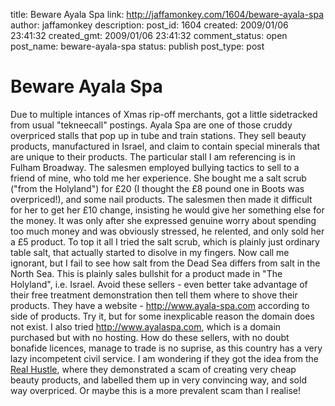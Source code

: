 title: Beware Ayala Spa
link: http://jaffamonkey.com/1604/beware-ayala-spa
author: jaffamonkey
description: 
post_id: 1604
created: 2009/01/06 23:41:32
created_gmt: 2009/01/06 23:41:32
comment_status: open
post_name: beware-ayala-spa
status: publish
post_type: post

# Beware Ayala Spa

Due to multiple intances of Xmas rip-off merchants, got a little sidetracked from usual "tekneecall" postings. Ayala Spa are one of those cruddy overpriced stalls that pop up in tube and train stations. They sell beauty products, manufactured in Israel, and claim to contain special minerals that are unique to their products. The particular stall I am referencing is in Fulham Broadway. The salesmen employed bullying tactics to sell to a friend of mine, who told me her experience. She bought me a salt scrub ("from the Holyland") for £20 (I thought the £8 pound one in Boots was overpriced!), and some nail products. The salesmen then made it difficult for her to get her £10 change, insisting he would give her something else for the money. It was only after she expressed genuine worry about spending too much money and was obviously stressed, he relented, and only sold her a £5 product. To top it all I tried the salt scrub, which is plainly just ordinary table salt, that actually started to disolve in my fingers. Now call me ignorant, but I fail to see how salt from the Dead Sea differs from salt in the North Sea. This is plainly sales bullshit for a product made in "The Holyland", i.e. Israel. Avoid these sellers - even better take advantage of their free treatment demonstration then tell them where to shove their products. They have a website - http://www.ayala-spa.com according to side of products. Try it, but for some inexplicable reason the domain does not exist. I also tried http://www.ayalaspa.com, which is a domain purchased but with no hosting. How do these sellers, with no doubt bonafide licences, manage to trade is no suprise, as this country has a very lazy incompetent civil service. I am wondering if they got the idea from the [Real Hustle](http://www.bbc.co.uk/realhustle/), where they demonstrated a scam of creating very cheap beauty products, and labelled them up in very convincing way, and sold way overpriced. Or maybe this is a more prevalent scam than I realise!